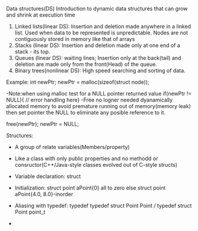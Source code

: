 
Data structures(DS)
Introduction to dynamic data structures  that can grow and shrink at execution time
1. Linked lists(linear DS):  Insertion and deletion made anywhere in a linked list. Used when
   data to be represented is unpredictable.
   Nodes are not contiguously stored in memory like that of arrays
2. Stacks (linear DS): Insertion and deletion made only at one end of a stack - its top.
3. Queues (linear DS): waiting lines; Insertion only at the back(tail) and deletion are
   made only from the front(Head) of the queue.
4. Binary trees(nonlinear DS): High speed searching and sorting of data.

Example:
int newPtr;
newPtr = malloc(sizeof(struct node));

-Note:when using malloc test for a NULL pointer returned value
if(newPtr != NULL){ // error handling here}
-Free no logner needed dyanamically allocated memory
 to avoid premature running out of memory(memory leak) then set pointer
 the NULL to eliminate any posible reference to it.

 free(newPtr);
 newPtr = NULL;

 Structures:
 - A group of relate variables(Members/property)
 - Like a class with only public properties and no methodd or consructor(C++/Java-style classes
   evolved out of C-style structs)

 - Variable declaration: struct <structName><variableName>
 - Initialization: struct point aPoint{0} all to zero else struct point aPoint{4.0, 8.0}-inorder
 
 - Aliasing with typedef: typedef <existing type><new-name>
   typedef struct Point Point / typedef struct Point point_t 
 - 







